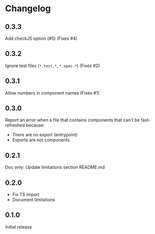 # Changelog

## 0.3.3

Add checkJS option (#5) (Fixes #4)

## 0.3.2

Ignore test files (`*.test.*`, `*.spec.*`) (Fixes #2)

## 0.3.1

Allow numbers in component names (Fixes #1)

## 0.3.0

Report an error when a file that contains components that can't be fast-refreshed because:

- There are no export (entrypoint)
- Exports are not components

## 0.2.1

Doc only: Update limitations section README.md

## 0.2.0

- Fix TS import
- Document limitations

## 0.1.0

Initial release
